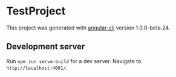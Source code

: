 # TestProject

This project was generated with [angular-cli](https://github.com/angular/angular-cli) version 1.0.0-beta.24.

## Development server
Run `npm run serve-build` for a dev server. Navigate to `http://localhost:4001/`.